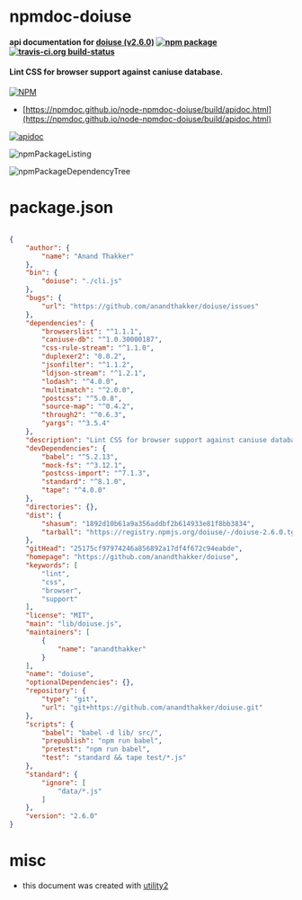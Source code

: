 # npmdoc-doiuse

#### api documentation for  [doiuse (v2.6.0)](https://github.com/anandthakker/doiuse)  [![npm package](https://img.shields.io/npm/v/npmdoc-doiuse.svg?style=flat-square)](https://www.npmjs.org/package/npmdoc-doiuse) [![travis-ci.org build-status](https://api.travis-ci.org/npmdoc/node-npmdoc-doiuse.svg)](https://travis-ci.org/npmdoc/node-npmdoc-doiuse)

#### Lint CSS for browser support against caniuse database.

[![NPM](https://nodei.co/npm/doiuse.png?downloads=true&downloadRank=true&stars=true)](https://www.npmjs.com/package/doiuse)

- [https://npmdoc.github.io/node-npmdoc-doiuse/build/apidoc.html](https://npmdoc.github.io/node-npmdoc-doiuse/build/apidoc.html)

[![apidoc](https://npmdoc.github.io/node-npmdoc-doiuse/build/screenCapture.buildCi.browser.%252Ftmp%252Fbuild%252Fapidoc.html.png)](https://npmdoc.github.io/node-npmdoc-doiuse/build/apidoc.html)

![npmPackageListing](https://npmdoc.github.io/node-npmdoc-doiuse/build/screenCapture.npmPackageListing.svg)

![npmPackageDependencyTree](https://npmdoc.github.io/node-npmdoc-doiuse/build/screenCapture.npmPackageDependencyTree.svg)



# package.json

```json

{
    "author": {
        "name": "Anand Thakker"
    },
    "bin": {
        "doiuse": "./cli.js"
    },
    "bugs": {
        "url": "https://github.com/anandthakker/doiuse/issues"
    },
    "dependencies": {
        "browserslist": "^1.1.1",
        "caniuse-db": "^1.0.30000187",
        "css-rule-stream": "^1.1.0",
        "duplexer2": "0.0.2",
        "jsonfilter": "^1.1.2",
        "ldjson-stream": "^1.2.1",
        "lodash": "^4.0.0",
        "multimatch": "^2.0.0",
        "postcss": "^5.0.8",
        "source-map": "^0.4.2",
        "through2": "^0.6.3",
        "yargs": "^3.5.4"
    },
    "description": "Lint CSS for browser support against caniuse database.",
    "devDependencies": {
        "babel": "^5.2.13",
        "mock-fs": "^3.12.1",
        "postcss-import": "^7.1.3",
        "standard": "^8.1.0",
        "tape": "^4.0.0"
    },
    "directories": {},
    "dist": {
        "shasum": "1892d10b61a9a356addbf2b614933e81f8bb3834",
        "tarball": "https://registry.npmjs.org/doiuse/-/doiuse-2.6.0.tgz"
    },
    "gitHead": "25175cf97974246a856892a17df4f672c94eabde",
    "homepage": "https://github.com/anandthakker/doiuse",
    "keywords": [
        "lint",
        "css",
        "browser",
        "support"
    ],
    "license": "MIT",
    "main": "lib/doiuse.js",
    "maintainers": [
        {
            "name": "anandthakker"
        }
    ],
    "name": "doiuse",
    "optionalDependencies": {},
    "repository": {
        "type": "git",
        "url": "git+https://github.com/anandthakker/doiuse.git"
    },
    "scripts": {
        "babel": "babel -d lib/ src/",
        "prepublish": "npm run babel",
        "pretest": "npm run babel",
        "test": "standard && tape test/*.js"
    },
    "standard": {
        "ignore": [
            "data/*.js"
        ]
    },
    "version": "2.6.0"
}
```



# misc
- this document was created with [utility2](https://github.com/kaizhu256/node-utility2)
